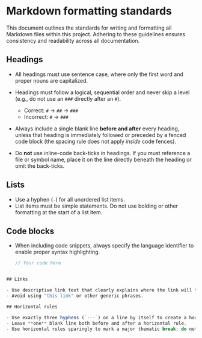 # Markdown formatting standards

This document outlines the standards for writing and formatting all Markdown files within this project. Adhering to these guidelines ensures consistency and readability across all documentation.

## Headings

- All headings must use sentence case, where only the first word and proper nouns are capitalized.
- Headings must follow a logical, sequential order and never skip a level (e.g., do not use an `###` directly after an `#`).

  - Correct: `#` -> `##` -> `###`
  - Incorrect: `#` -> `###`

- Always include a single blank line **before and after** every heading, unless that heading is immediately followed or preceded by a fenced code block (the spacing rule does not apply *inside* code fences).
- Do **not** use inline-code back-ticks in headings. If you must reference a file or symbol name, place it on the line directly beneath the heading or omit the back-ticks.

## Lists

- Use a hyphen (`-`) for all unordered list items.
- List items must be simple statements. Do not use bolding or other formatting at the start of a list item.

## Code blocks

- When including code snippets, always specify the language identifier to enable proper syntax highlighting.

  ```typescript
  // Your code here
```typescript

## Links

- Use descriptive link text that clearly explains where the link will take the user.
- Avoid using "this link" or other generic phrases.

## Horizontal rules

- Use exactly three hyphens (`---`) on a line by itself to create a horizontal rule.
- Leave **one** blank line both before and after a horizontal rule.
- Use horizontal rules sparingly to mark a major thematic break; do not overuse them between every subsection.
